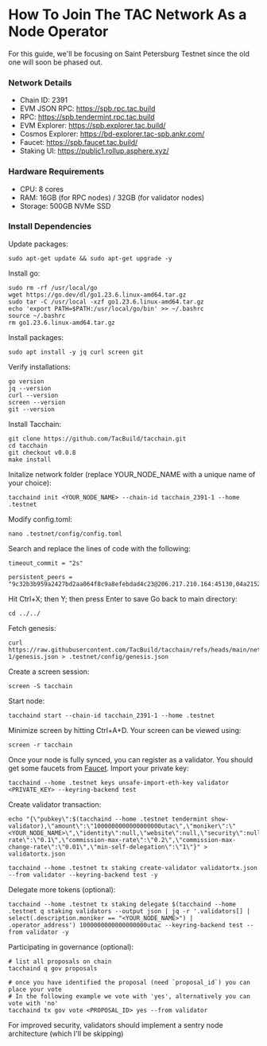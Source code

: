 # How To Join The TAC Network As a Node Operator
For this guide, we'll be focusing on Saint Petersburg Testnet since the old one will soon be phased out.

### Network Details
- Chain ID: 2391
- EVM JSON RPC: https://spb.rpc.tac.build
- RPC: https://spb.tendermint.rpc.tac.build
- EVM Explorer: https://spb.explorer.tac.build/
- Cosmos Explorer: https://bd-explorer.tac-spb.ankr.com/
- Faucet: https://spb.faucet.tac.build/
- Staking UI: https://public1.rollup.asphere.xyz/

### Hardware Requirements
- CPU: 8 cores
- RAM: 16GB (for RPC nodes) / 32GB (for validator nodes)
- Storage: 500GB NVMe SSD

### Install Dependencies
Update packages:
```
sudo apt-get update && sudo apt-get upgrade -y
```
Install go:
```
sudo rm -rf /usr/local/go
wget https://go.dev/dl/go1.23.6.linux-amd64.tar.gz
sudo tar -C /usr/local -xzf go1.23.6.linux-amd64.tar.gz
echo 'export PATH=$PATH:/usr/local/go/bin' >> ~/.bashrc
source ~/.bashrc
rm go1.23.6.linux-amd64.tar.gz
```
Install packages:
```
sudo apt install -y jq curl screen git
```
Verify installations:
```
go version  
jq --version
curl --version
screen --version
git --version
```
Install Tacchain:
```
git clone https://github.com/TacBuild/tacchain.git
cd tacchain
git checkout v0.0.8
make install
```
Initalize network folder (replace YOUR_NODE_NAME with a unique name of your choice):
```
tacchaind init <YOUR_NODE_NAME> --chain-id tacchain_2391-1 --home .testnet
```
Modify config.toml:
```
nano .testnet/config/config.toml
```
Search and replace the lines of code with the following:
```
timeout_commit = "2s"

persistent_peers = "9c32b3b959a2427bd2aa064f8c9a8efebdad4c23@206.217.210.164:45130,04a2152eed9f73dc44779387a870ea6480c41fe7@206.217.210.164:45140,5aaaf8140262d7416ac53abe4e0bd13b0f582168@23.92.177.41:45110,ddb3e8b8f4d051e914686302dafc2a73adf9b0d2@23.92.177.41:45120"
```
Hit Ctrl+X; then Y; then press Enter to save
Go back to main directory:
```
cd ../../
```
Fetch genesis:
```
curl https://raw.githubusercontent.com/TacBuild/tacchain/refs/heads/main/networks/tacchain_2391-1/genesis.json > .testnet/config/genesis.json
```
Create a screen session:
```
screen -S tacchain
```
Start node:
```
tacchaind start --chain-id tacchain_2391-1 --home .testnet
```
Minimize screen by hitting Ctrl+A+D. Your screen can be viewed using:
```
screen -r tacchain
```
Once your node is fully synced, you can register as a validator. You should get some faucets from [Faucet](https://spb.faucet.tac.build/).
Import your private key:
```
tacchaind --home .testnet keys unsafe-import-eth-key validator <PRIVATE_KEY> --keyring-backend test
```
Create validator transaction:
```
echo "{\"pubkey\":$(tacchaind --home .testnet tendermint show-validator),\"amount\":\"1000000000000000000utac\",\"moniker\":\"<YOUR_NODE_NAME>\",\"identity\":null,\"website\":null,\"security\":null,\"details\":null,\"commission-rate\":\"0.1\",\"commission-max-rate\":\"0.2\",\"commission-max-change-rate\":\"0.01\",\"min-self-delegation\":\"1\"}" > validatortx.json

tacchaind --home .testnet tx staking create-validator validatortx.json --from validator --keyring-backend test -y
```
Delegate more tokens (optional):
```
tacchaind --home .testnet tx staking delegate $(tacchaind --home .testnet q staking validators --output json | jq -r '.validators[] | select(.description.moniker == "<YOUR_NODE_NAME>") | .operator_address') 1000000000000000000utac --keyring-backend test --from validator -y
```
Participating in governance (optional):
```
# list all proposals on chain
tacchaind q gov proposals

# once you have identified the proposal (need `proposal_id`) you can place your vote
# In the following example we vote with 'yes', alternatively you can vote with 'no'
tacchaind tx gov vote <PROPOSAL_ID> yes --from validator
```
For improved security, validators should implement a sentry node architecture (which I'll be skipping)